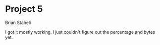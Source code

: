 Project 5
=========
Brian Staheli

I got it mostly working. I just couldn't figure out the percentage and bytes yet.
